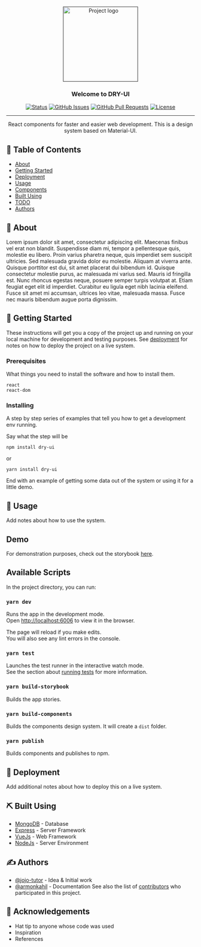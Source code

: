 <p align="center">
  <a href="" rel="noopener">
 <img width=200px height=200px src="https://avatars2.githubusercontent.com/u/22257840?s=200&v=4" alt="Project logo"></a>
</p>

<h3 align="center">Welcome to DRY-UI</h3>

<div align="center">

  [![Status](https://img.shields.io/badge/status-active-success.svg)]() [![GitHub Issues](https://img.shields.io/github/issues/capless/dry)](https://github.com/capless/dry/issues) [![GitHub Pull Requests](https://img.shields.io/github/issues-pr/capless/dry.svg)](https://github.com/capless/dry/pulls) [![License](https://img.shields.io/badge/license-MIT-blue.svg)](/LICENSE)

</div>

---

<p align="center"> React components for faster and easier web development. This is a design system based on Material-UI.
    <br> 
</p>

## 📝 Table of Contents
- [About](#about)
- [Getting Started](#getting_started)
- [Deployment](#deployment)
- [Usage](#usage)
- [Components](#components)
- [Built Using](#built_using)
- [TODO](../TODO.md)
- [Authors](#authors)
<!-- - [Contributing](../CONTRIBUTING.md) -->
<!-- - [Acknowledgments](#acknowledgement) -->


 <a name = "about"></a>
## 🧐 About

Lorem ipsum dolor sit amet, consectetur adipiscing elit. Maecenas finibus vel erat non blandit. Suspendisse diam mi, tempor a pellentesque quis, molestie eu libero. Proin varius pharetra neque, quis imperdiet sem suscipit ultricies. Sed malesuada gravida dolor eu molestie. Aliquam at viverra ante. Quisque porttitor est dui, sit amet placerat dui bibendum id. Quisque consectetur molestie purus, ac malesuada mi varius sed. Mauris id fringilla est. Nunc rhoncus egestas neque, posuere semper turpis volutpat at. Etiam feugiat eget elit id imperdiet. Curabitur eu ligula eget nibh lacinia eleifend. Fusce sit amet mi accumsan, ultrices leo vitae, malesuada massa. Fusce nec mauris bibendum augue porta dignissim.


<a name = "getting_started"></a>
## 🏁 Getting Started 
These instructions will get you a copy of the project up and running on your local machine for development and testing purposes. See [deployment](#deployment) for notes on how to deploy the project on a live system.

### Prerequisites
What things you need to install the software and how to install them.

```
react
react-dom
```

### Installing
A step by step series of examples that tell you how to get a development env running.

Say what the step will be


```
npm install dry-ui
```
or
```
yarn install dry-ui
```

End with an example of getting some data out of the system or using it for a little demo.

## 🎈 Usage <a name="usage"></a>
Add notes about how to use the system.


## Demo

For demonstration purposes, check out the storybook [here](https://capless-dry.netlify.com).


## Available Scripts

In the project directory, you can run:

### `yarn dev`

Runs the app in the development mode.<br />
Open [http://localhost:6006](http://localhost:6006) to view it in the browser.

The page will reload if you make edits.<br />
You will also see any lint errors in the console.

### `yarn test`

Launches the test runner in the interactive watch mode.<br />
See the section about [running tests](https://facebook.github.io/create-react-app/docs/running-tests) for more information.

### `yarn build-storybook`

Builds the app stories.

### `yarn build-components`

Builds the components design system. It will create a `dist` folder.

### `yarn publish`

Builds components and publishes to npm.

## 🚀 Deployment <a name = "deployment"></a>
Add additional notes about how to deploy this on a live system.

## ⛏️ Built Using <a name = "built_using"></a>
- [MongoDB](https://www.mongodb.com/) - Database
- [Express](https://expressjs.com/) - Server Framework
- [VueJs](https://vuejs.org/) - Web Framework
- [NodeJs](https://nodejs.org/en/) - Server Environment

## ✍️ Authors <a name = "authors"></a>
- [@jojo-tutor](https://github.com/jojo-tutor) - Idea & Initial work
- [@armonkahil](https://github.com/armonkahil) - Documentation
See also the list of [contributors](https://github.com/capless/dry/contributors) who participated in this project.

## 🎉 Acknowledgements <a name = "acknowledgement"></a>
- Hat tip to anyone whose code was used
- Inspiration
- References
